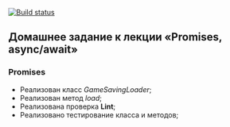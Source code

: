 [![Build status](https://ci.appveyor.com/api/projects/status/2aq4k1n09wq3b0g9?svg=true)](https://ci.appveyor.com/project/Cazuist/ajs-8-promises-promise)

## Домашнее задание к лекции «Promises, async/await»
### Promises

- Реализован класс *GameSavingLoader*;
- Реализован метод *load*;
- Реализована проверка  **Lint**;
- Реализовано тестирование класса и методов;